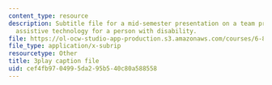 ```yaml
---
content_type: resource
description: Subtitle file for a mid-semester presentation on a team project to develop
  assistive technology for a person with disability.
file: https://ol-ocw-studio-app-production.s3.amazonaws.com/courses/6-811-principles-and-practice-of-assistive-technology-fall-2014/cef4fb9704995da295b540c80a588558_EWjWv1YBB7A.vtt
file_type: application/x-subrip
resourcetype: Other
title: 3play caption file
uid: cef4fb97-0499-5da2-95b5-40c80a588558
---
```

